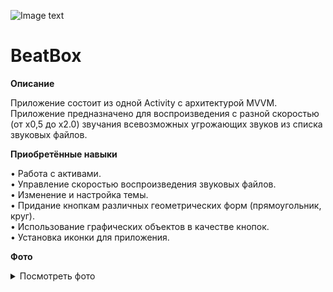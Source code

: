 ﻿![Image text](https://img.shields.io/badge/Entry%20level-beginner-brightgreen)
  
# BeatBox
    
    
**Описание**

Приложение состоит из одной Activity с архитектурой MVVM. Приложение предназначено для  воспроизведения с разной скоростью (от х0,5 до х2.0) звучания всевозможных угрожающих звуков из списка звуковых файлов.
    
    
**Приобретённые навыки**

• Работа с активами.  
• Управление скоростью воспроизведения звуковых файлов.  
• Изменение и настройка темы.  
• Придание кнопкам различных геометрических форм (прямоугольник, круг).  
• Использование графических объектов в качестве кнопок.  
• Установка иконки для приложения.  

**Фото**

<details>
<summary>Посмотреть фото</summary>
<table>
	<tr>
		<td>
			<img width="576" alt="render-one" src="Screenshot_1.jpg">
		</td>
		<td>
			<img hight="350" alt="render-one" src="Screenshot_2.jpg">
		</td>
    <tr>
    
</table>
</details>
